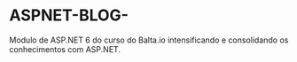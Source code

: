 # ASPNET-BLOG-
Modulo de ASP.NET 6 do curso do Balta.io  intensificando e consolidando os conhecimentos com ASP.NET. 
